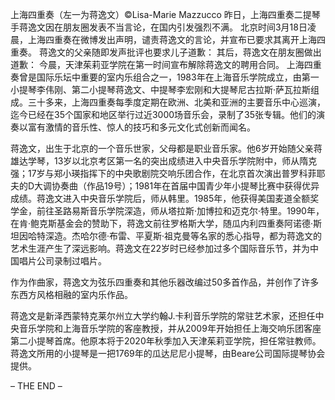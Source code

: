 

上海四重奏（左一为蒋逸文）©Lisa-Marie Mazzucco 昨日，上海四重奏二提琴手蒋逸文因在朋友圈发表不当言论，在国内引发强烈不满。 北京时间3月18日凌晨，上海四重奏在微博发出声明，谴责蒋逸文的言论，并宣布已要求其离开上海四重奏。 蒋逸文的父亲随即发声批评也要求儿子道歉： 其后，蒋逸文在朋友圈做出道歉： 今晨，天津茱莉亚学院在第一时间宣布解除蒋逸文的聘用合同。 上海四重奏曾是国际乐坛中重要的室内乐组合之一，1983年在上海音乐学院成立，由第一小提琴李伟刚、第二小提琴蒋逸文、中提琴李宏刚和大提琴尼古拉斯·萨瓦拉斯组成。三十多来，上海四重奏每季度定期在欧洲、北美和亚洲的主要音乐中心巡演，迄今已经在35个国家和地区举行过近3000场音乐会，录制了35张专辑。他们的演奏以富有激情的音乐性、惊人的技巧和多元文化式创新而闻名。

蒋逸文，出生于北京的一个音乐世家，父母都是职业音乐家。他6岁开始随父亲蒋雄达学琴，13岁以北京考区第一名的突出成绩进入中央音乐学院附中，师从隋克强；17岁与郑小瑛指挥下的中央歌剧院交响乐团合作，在北京首次演出普罗科菲耶夫的D大调协奏曲（作品19号）；1981年在首届中国青少年小提琴比赛中获得优异成绩。蒋逸文进入中央音乐学院后，师从韩里。1985年，他获得美国麦道全额奖学金，前往圣路易斯音乐学院深造，师从塔拉斯·加博拉和迈克尔·特里。1990年，在肯·鲍克斯基金会的赞助下，蒋逸文前往罗格斯大学，随瓜内利四重奏阿诺德·斯坦因哈特深造。杰哈尔德·布雷、平夏斯·祖克曼等名家的悉心指导，都为蒋逸文的艺术生涯产生了深远影响。蒋逸文在22岁时已经参加过多个国际音乐节，并为中国唱片公司录制过唱片。

作为作曲家，蒋逸文为弦乐四重奏和其他乐器改编过50多首作品，并创作了许多东西方风格相融的室内乐作品。

蒋逸文是新泽西蒙特克莱尔州立大学约翰J.卡利音乐学院的常驻艺术家，还担任中央音乐学院和上海音乐学院的客座教授，并从2009年开始担任上海交响乐团客座第二小提琴首席。他原本将于2020年秋季加入天津茱莉亚学院，担任常驻教师。蒋逸文所用的小提琴是一把1769年的瓜达尼尼小提琴，由Beare公司国际提琴协会提供。

&#8211; THE END &#8211;  


